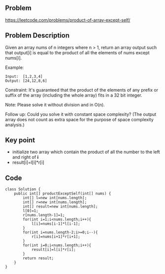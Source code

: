 ## Problem

https://leetcode.com/problems/product-of-array-except-self/

## Problem Description

Given an array nums of n integers where n > 1, return an array output such that output[i] is equal to the product of all the elements of nums except nums[i].

Example:

```
Input:  [1,2,3,4]
Output: [24,12,8,6]
```

Constraint: It's guaranteed that the product of the elements of any prefix or suffix of the array (including the whole array) fits in a 32 bit integer.

Note: Please solve it without division and in O(n).

Follow up:
Could you solve it with constant space complexity? (The output array does not count as extra space for the purpose of space complexity analysis.)

## Key point

- initialize two array which contain the product of all the number to the left and right of **i**
- result[i]=l[i]\*r[i]

## Code

```
class Solution {
    public int[] productExceptSelf(int[] nums) {
        int[] l=new int[nums.length];
        int[] r=new int[nums.length];
        int[] result=new int[nums.length];
        l[0]=1;
        r[nums.length-1]=1;
        for(int i=1;i<nums.length;i++){
            l[i]=nums[i-1]*l[i-1];
        }
        for(int i=nums.length-2;i>=0;i--){
            r[i]=nums[i+1]*r[i+1];
        }
        for(int i=0;i<nums.length;i++){
            result[i]=l[i]*r[i];
        }
        return result;
    }
}
```
